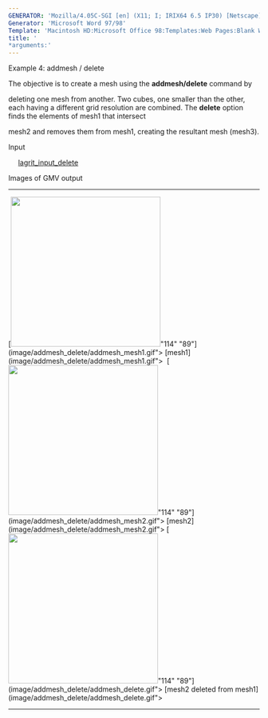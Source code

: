 ```yaml
---
GENERATOR: 'Mozilla/4.05C-SGI [en] (X11; I; IRIX64 6.5 IP30) [Netscape]'
Generator: 'Microsoft Word 97/98'
Template: 'Macintosh HD:Microsoft Office 98:Templates:Web Pages:Blank Web Page'
title: '
*arguments:'
---
```


 Example 4: addmesh / delete

  The objective is to create a mesh using the **addmesh/delete**
  command by

  deleting one mesh from another.
  Two cubes, one smaller than the other, each having a different grid
  resolution are combined. The **delete** option finds the elements of
  mesh1 that intersect

  mesh2 and removes them from mesh1, creating the resultant mesh
  (mesh3).

 Input

      [lagrit\_input\_delete](../lagrit_input_delete)

 Images of GMV output

   -------------------------------------------------------------------------------------------------------------------------------------------------------------------- ------------------------------------------------------------------------------------------------------------------------------------------------------------------- ------------------------------------------------------------------------------------------------------------------------------------------------------------------------------------------
   [<img height="300" width="300" src="https://lanl.github.io/docs/assets/images/addmesh_delete/addmesh_mesh1_tn.gif">"114" "89"](image/addmesh_delete/addmesh_mesh1.gif"> [mesh1](image/addmesh_delete/addmesh_mesh1.gif">    [<img height="300" width="300" src="https://lanl.github.io/docs/assets/images/addmesh_delete/addmesh_mesh2_tn.gif">"114" "89"](image/addmesh_delete/addmesh_mesh2.gif"> [mesh2](image/addmesh_delete/addmesh_mesh2.gif">   [<img height="300" width="300" src="https://lanl.github.io/docs/assets/images/addmesh_delete/addmesh_delete_tn.gif">"114" "89"](image/addmesh_delete/addmesh_delete.gif"> [mesh2 deleted from mesh1](image/addmesh_delete/addmesh_delete.gif"> 
   -------------------------------------------------------------------------------------------------------------------------------------------------------------------- ------------------------------------------------------------------------------------------------------------------------------------------------------------------- ------------------------------------------------------------------------------------------------------------------------------------------------------------------------------------------

  


